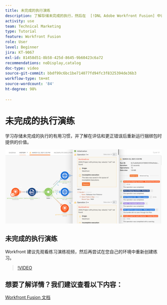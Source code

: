 ```yaml
---
title: 未完成的执行演练
description: 了解存储未完成的执行，然后在  [!DNL Adobe Workfront Fusion] 中评估并更正错误后重新运行捆绑包的价值。
activity: use
team: Technical Marketing
type: Tutorial
feature: Workfront Fusion
role: User
level: Beginner
jira: KT-9067
exl-id: 81458d51-8b58-425d-8645-9b60423c6a72
recommendations: noDisplay,catalog
doc-type: video
source-git-commit: bbdf99c6bc1be714077fd94fc3f8325394de36b3
workflow-type: tm+mt
source-wordcount: '84'
ht-degree: 98%

---
```


# 未完成的执行演练

学习存储未完成的执行的有用习惯，并了解在评估和更正错误后重新运行捆绑包时提供的价值。

![错误处理场景的图像](assets/troubleshooting-and-error-handling-8.png)

## 未完成的执行演练

Workfront 建议先观看练习演练视频，然后再尝试在您自己的环境中重新创建练习。

>[!VIDEO](https://video.tv.adobe.com/v/3418177/?quality=12&learn=on&enablevpops=1&captions=chi_hans)

## 想要了解详情？我们建议查看以下内容：

[Workfront Fusion 文档](https://experienceleague.adobe.com/zh-hans/docs/workfront-fusion/using/get-started-with-fusion/understand-workfront-fusion/workfront-fusion-overview)
